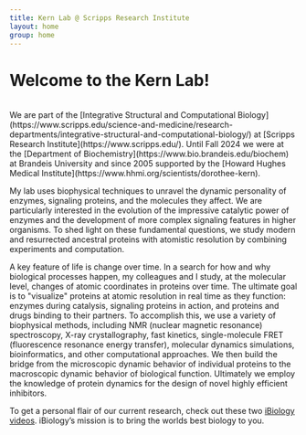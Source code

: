 ```yaml
---
title: Kern Lab @ Scripps Research Institute
layout: home
group: home
---
```


# Welcome to the Kern Lab!

<br>
We are part of the [Integrative Structural and Computational Biology](https://www.scripps.edu/science-and-medicine/research-departments/integrative-structural-and-computational-biology/) at [Scripps Research Institute](https://www.scripps.edu/). Until Fall 2024 we were at the [Department of Biochemistry](https://www.bio.brandeis.edu/biochem)
at Brandeis University and since 2005 supported by the
[Howard Hughes Medical Institute](https://www.hhmi.org/scientists/dorothee-kern).

My lab uses biophysical techniques to unravel the dynamic personality of enzymes, signaling proteins,
and the molecules they affect. We are particularly interested in the evolution of the impressive
catalytic power of enzymes and the development of more complex signaling features in higher organisms.
To shed light on these fundamental questions, we study modern and resurrected ancestral proteins with
atomistic resolution by combining experiments and computation.

A key feature of life is change over time. In a search for how and why biological processes happen,
my colleagues and I study, at the molecular level, changes of atomic coordinates in proteins over time.
The ultimate goal is to "visualize" proteins at atomic resolution in real time as they function:
enzymes during catalysis, signaling proteins in action, and proteins and drugs binding to their partners.
To accomplish this, we use a variety of biophysical methods, including NMR (nuclear magnetic resonance)
spectroscopy, X-ray crystallography, fast kinetics, single-molecule FRET (fluorescence resonance energy
transfer), molecular dynamics simulations, bioinformatics, and other computational approaches. We then
build the bridge from the microscopic dynamic behavior of individual proteins to the macroscopic dynamic
behavior of biological function. Ultimately we employ the knowledge of protein dynamics for the design
of novel highly efficient inhibitors.

To get a personal flair of our current research, check out these two [iBiology videos](https://www.ibiology.org/biophysics/protein-dynamics/).
iBiology’s mission is to bring the worlds best biology to you.
